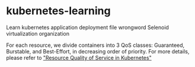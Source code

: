 # kubernetes-learning
Learn kubernetes application deployment file wrongword Selenoid
virtualization organization 

For each resource, we divide containers into 3 QoS classes: Guaranteed, Burstable, and
Best-Effort, in decreasing order of priority.
For more details, please refer to ["Resource Quality of Service in Kubernetes"](https://github.com/kubernetes/community/blob/master/contributors/design-proposals/node/resource-qos.md#qos-classes) <!-- wokeignore:rule=master --> 
